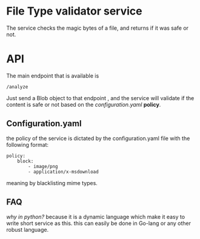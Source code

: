 #  File Type validator service
The service checks the magic bytes of a file, and returns if it was safe or not.

# API
The main endpoint that is available is

    /analyze
    
Just send a Blob object to that endpoint , and the service will validate if the content is safe or not based on the *configuration.yaml* **policy**.

## Configuration.yaml
the policy of the service is dictated by the configuration.yaml file with the following format:

    policy:
	    block:
		    - image/png
		    - application/x-msdownload

meaning by blacklisting mime types.

## FAQ
*why in python?*
because it is a dynamic language which make it easy to write short service as this. this can easily be done in Go-lang or any other robust language.